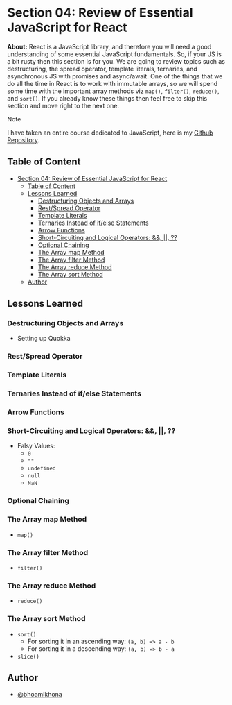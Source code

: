 # Section 04: Review of Essential JavaScript for React

**About:** React is a JavaScript library, and therefore you will need a good understanding of some essential JavaScript fundamentals. So, if your JS is a bit rusty then this section is for you. We are going to review topics such as destructuring, the spread operator, template literals, ternaries, and asynchronous JS with promises and async/await. One of the things that we do all the time in React is to work with immutable arrays, so we will spend some time with the important array methods viz `map()`, `filter()`, `reduce()`, and `sort()`. If you already know these things then feel free to skip this section and move right to the next one.

> [!NOTE]
>
> I have taken an entire course dedicated to JavaScript, here is my [Github Repository](https://github.com/bhoamikhona/javascript/tree/main).

## Table of Content

- [Section 04: Review of Essential JavaScript for React](#section-04-review-of-essential-javascript-for-react)
  - [Table of Content](#table-of-content)
  - [Lessons Learned](#lessons-learned)
    - [Destructuring Objects and Arrays](#destructuring-objects-and-arrays)
    - [Rest/Spread Operator](#restspread-operator)
    - [Template Literals](#template-literals)
    - [Ternaries Instead of if/else Statements](#ternaries-instead-of-ifelse-statements)
    - [Arrow Functions](#arrow-functions)
    - [Short-Circuiting and Logical Operators: \&\&, ||, ??](#short-circuiting-and-logical-operators---)
    - [Optional Chaining](#optional-chaining)
    - [The Array map Method](#the-array-map-method)
    - [The Array filter Method](#the-array-filter-method)
    - [The Array reduce Method](#the-array-reduce-method)
    - [The Array sort Method](#the-array-sort-method)
  - [Author](#author)

## Lessons Learned

### Destructuring Objects and Arrays

- Setting up Quokka

### Rest/Spread Operator

### Template Literals

### Ternaries Instead of if/else Statements

### Arrow Functions

### Short-Circuiting and Logical Operators: &&, ||, ??

- Falsy Values:
  - `0`
  - `""`
  - `undefined`
  - `null`
  - `NaN`

### Optional Chaining

### The Array map Method

- `map()`

### The Array filter Method

- `filter()`

### The Array reduce Method

- `reduce()`

### The Array sort Method

- `sort()`
  - For sorting it in an ascending way: `(a, b) => a - b`
  - For sorting it in a descending way: `(a, b) => b - a`
- `slice()`

## Author

- [@bhoamikhona](https://github.com/bhoamikhona)
